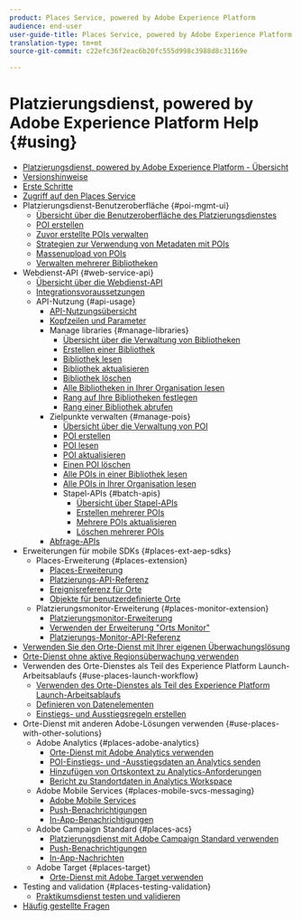 ```yaml
---
product: Places Service, powered by Adobe Experience Platform
audience: end-user
user-guide-title: Places Service, powered by Adobe Experience Platform
translation-type: tm+mt
source-git-commit: c22efc36f2eac6b20fc555d998c3988d8c31169e

---
```



# Platzierungsdienst, powered by Adobe Experience Platform Help {#using}

+ [Platzierungsdienst, powered by Adobe Experience Platform - Übersicht](home.md)
+ [Versionshinweise](release-notes.md)
+ [Erste Schritte](getting-started.md)
+ [Zugriff auf den Places Service](places-gain-access.md)
+ Platzierungsdienst-Benutzeroberfläche {#poi-mgmt-ui}
   + [Übersicht über die Benutzeroberfläche des Platzierungsdienstes](poi-mgmt-ui/poi-mgmt-ui-overview.md)
   + [POI erstellen](poi-mgmt-ui/create-a-poi-ui.md)
   + [Zuvor erstellte POIs verwalten](poi-mgmt-ui/managing-pois-in-the-places-ui.md)
   + [Strategien zur Verwendung von Metadaten mit POIs](poi-mgmt-ui/metadata-with-pois.md)
   + [Massenupload von POIs](poi-mgmt-ui/bulk-upload-pois.md)
   + [Verwalten mehrerer Bibliotheken](poi-mgmt-ui/manage-libraries-in-the-places-ui.md)
+ Webdienst-API {#web-service-api}
   + [Übersicht über die Webdienst-API](web-service-api/places-web-services.md)
   + [Integrationsvoraussetzungen](web-service-api/adobe-i-o-integration.md)
   + API-Nutzung {#api-usage}
      + [API-Nutzungsübersicht](web-service-api/api-usage/api-usage-overview.md)
      + [Kopfzeilen und Parameter](web-service-api/api-usage/headers-and-parameters.md)
      + Manage libraries {#manage-libraries}
         + [Übersicht über die Verwaltung von Bibliotheken](web-service-api/api-usage/manage-libraries/manage-libraries.md)
         + [Erstellen einer Bibliothek](web-service-api/api-usage/manage-libraries/create-a-library.md)
         + [Bibliothek lesen](web-service-api/api-usage/manage-libraries/read-a-library.md)
         + [Bibliothek aktualisieren](web-service-api/api-usage/manage-libraries/update-a-library.md)
         + [Bibliothek löschen](web-service-api/api-usage/manage-libraries/delete-a-library.md)
         + [Alle Bibliotheken in Ihrer Organisation lesen](web-service-api/api-usage/manage-libraries/read-all-libraries-in-your-organization.md)
         + [Rang auf Ihre Bibliotheken festlegen](web-service-api/api-usage/manage-libraries/set-a-ran-on-your-libraries.md)
         + [Rang einer Bibliothek abrufen](web-service-api/api-usage/manage-libraries/get-a-librarys-rank.md)
      + Zielpunkte verwalten {#manage-pois}
         + [Übersicht über die Verwaltung von POI](web-service-api/api-usage/manage-pois/manage-pois.md)
         + [POI erstellen](web-service-api/api-usage/manage-pois/create-a-poi.md)
         + [POI lesen](web-service-api/api-usage/manage-pois/read-a-poi.md)
         + [POI aktualisieren](web-service-api/api-usage/manage-pois/update-a-poi.md)
         + [Einen POI löschen](web-service-api/api-usage/manage-pois/delete-a-poi.md)
         + [Alle POIs in einer Bibliothek lesen](web-service-api/api-usage/manage-pois/read-all-pois-in-a-library.md)
         + [Alle POIs in Ihrer Organisation lesen](web-service-api/api-usage/manage-pois/read-all-pois-in-your-organization.md)
         + Stapel-APIs {#batch-apis}
            + [Übersicht über Stapel-APIs](web-service-api/api-usage/manage-pois/batch-apis/batch-apis.md)
            + [Erstellen mehrerer POIs](web-service-api/api-usage/manage-pois/batch-apis/create-multiple-pois.md)
            + [Mehrere POIs aktualisieren](web-service-api/api-usage/manage-pois/batch-apis/update-multiple-pois.md)
            + [Löschen mehrerer POIs](web-service-api/api-usage/manage-pois/batch-apis/delete-multiple-pois.md)
      + [Abfrage-APIs](web-service-api/api-usage/query-apis.md)
+ Erweiterungen für mobile SDKs {#places-ext-aep-sdks}
   + Places-Erweiterung {#places-extension}
      + [Places-Erweiterung](places-ext-aep-sdks/places-extension/places-extension.md)
      + [Platzierungs-API-Referenz](places-ext-aep-sdks/places-extension/places-api-reference.md)
      + [Ereignisreferenz für Orte](places-ext-aep-sdks/places-extension/places-event-ref.md)
      + [Objekte für benutzerdefinierte Orte](places-ext-aep-sdks/places-extension/cust-places-objects.md)
   + Platzierungsmonitor-Erweiterung {#places-monitor-extension}
      + [Platzierungsmonitor-Erweiterung](places-ext-aep-sdks/places-monitor-extension/places-monitor-extension.md)
      + [Verwenden der Erweiterung &quot;Orts Monitor&quot;](places-ext-aep-sdks/places-monitor-extension/using-places-monitor-extension.md)
      + [Platzierungs-Monitor-API-Referenz](places-ext-aep-sdks/places-monitor-extension/places-monitor-api-reference.md)
+ [Verwenden Sie den Orte-Dienst mit Ihrer eigenen Überwachungslösung](using-your-own-monitor.md)
+ [Orte-Dienst ohne aktive Regionsüberwachung verwenden](use-places-without-active-monitoring.md)
+ Verwenden des Orte-Dienstes als Teil des Experience Platform Launch-Arbeitsablaufs {#use-places-launch-workflow}
   + [Verwenden des Orte-Dienstes als Teil des Experience Platform Launch-Arbeitsablaufs](use-places-launch-workflow/places-launch-workflow.md)
   + [Definieren von Datenelementen](use-places-launch-workflow/define-data-elements.md)
   + [Einstiegs- und Ausstiegsregeln erstellen](use-places-launch-workflow/create-rule-places-property.md)
+ Orte-Dienst mit anderen Adobe-Lösungen verwenden {#use-places-with-other-solutions}
   + Adobe Analytics {#places-adobe-analytics}
      + [Orte-Dienst mit Adobe Analytics verwenden](use-places-with-other-solutions/places-adobe-analytics/use-places-analytics-overview.md)
      + [POI-Einstiegs- und -Ausstiegsdaten an Analytics senden](use-places-with-other-solutions/places-adobe-analytics/use-places-adobe-analytics.md)
      + [Hinzufügen von Ortskontext zu Analytics-Anforderungen](use-places-with-other-solutions/places-adobe-analytics/run-reports-aa-places-data.md)
      + [Bericht zu Standortdaten in Analytics Workspace](use-places-with-other-solutions/places-adobe-analytics/places-in-workspace.md)
   + Adobe Mobile Services {#places-mobile-svcs-messaging}
      + [Adobe Mobile Services](use-places-with-other-solutions/places-mobile-svcs-for-messaging/use-places-mobie-svcs-messaging.md)
      + [Push-Benachrichtigungen](use-places-with-other-solutions/places-mobile-svcs-for-messaging/mobile-svcs-messaging-push.md)
      + [In-App-Benachrichtigungen](use-places-with-other-solutions/places-mobile-svcs-for-messaging/mobile-svcs-messaging-inapp.md)
   + Adobe Campaign Standard {#places-acs}
      + [Platzierungsdienst mit Adobe Campaign Standard verwenden](use-places-with-other-solutions/places-acs/places-acs-overview.md)
      + [Push-Benachrichtigungen](use-places-with-other-solutions/places-acs/places-acs-push-notifications.md)
      + [In-App-Nachrichten](use-places-with-other-solutions/places-acs/places-acs-in-app-messages.md)
   + Adobe Target {#places-target}
      + [Orte-Dienst mit Adobe Target verwenden](use-places-with-other-solutions/places-target/places-target.md)
+ Testing and validation {#places-testing-validation}
   + [Praktikumsdienst testen und validieren](places-testing-validation/test-validate-places.md)
+ [Häufig gestellte Fragen](places-faqs.md)

